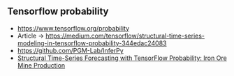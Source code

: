 ## Tensorflow probability
* https://www.tensorflow.org/probability
* Article -> https://medium.com/tensorflow/structural-time-series-modeling-in-tensorflow-probability-344edac24083
* https://github.com/PGM-Lab/InferPy
* [Structural Time-Series Forecasting with TensorFlow Probability: Iron Ore Mine Production](https://towardsdatascience.com/structural-time-series-forecasting-with-tensorflow-probability-iron-ore-mine-production-897d2334c72b)